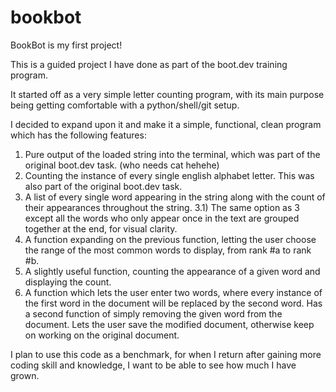 # bookbot
BookBot is my first project!

This is a guided project I have done as part of the boot.dev training program.

It started off as a very simple letter counting program, with its main purpose being getting comfortable with a python/shell/git setup.

I decided to expand upon it and make it a simple, functional, clean program which has the following features:
1) Pure output of the loaded string into the terminal, which was part of the original boot.dev task. (who needs cat hehehe)
2) Counting the instance of every single english alphabet letter. This was also part of the original boot.dev task.
3) A list of every single word appearing in the string along with the count of their appearances throughout the string.
3.1) The same option as 3 except all the words who only appear once in the text are grouped together at the end, for visual clarity.
4) A function expanding on the previous function, letting the user choose the range of the most common words to display, from rank #a to rank #b.
5) A slightly useful function, counting the appearance of a given word and displaying the count.
6) A function which lets the user enter two words, where every instance of the first word in the document will be replaced by the second word.
Has a second function of simply removing the given word from the document. Lets the user save the modified document, otherwise keep on working on the original document.

I plan to use this code as a benchmark, for when I return after gaining more coding skill and knowledge, I want to be able to see how much I have grown.

